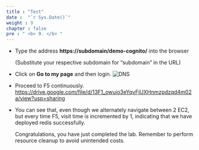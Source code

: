 ```yaml
---
title : "Test"
date :  "`r Sys.Date()`" 
weight : 9
chapter : false
pre : " <b> 9. </b> "
---
```

- Type the address **https://subdomain/demo-cognito/** into the browser

     (Substitute your respective subdomain for “subdomain” in the URL)

- Click on **Go to my page** and then login.
![DNS](/images/6.dns/004.png)
 
- Proceed to F5 continuously.
https://drive.google.com/file/d/13F1_owuio3eYqvFjUXHnmzpdzqd4m02a/view?usp=sharing
- You can see that, even though we alternately navigate between 2 EC2, but every time F5, visit time is incremented by 1, indicating that we have deployed redis successfully.

   Congratulations, you have just completed the lab. Remember to perform resource cleanup to avoid unintended costs.